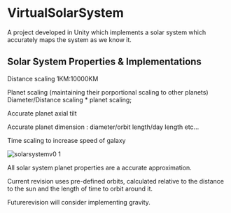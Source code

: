 # VirtualSolarSystem
A project developed in Unity which implements a solar system which accurately maps the system as we know it.

## Solar System Properties & Implementations
Distance scaling 1KM:10000KM

Planet scaling (maintaining their porportional scaling to other planets) Diameter/Distance scaling * planet scaling;

Accurate planet axial tilt

Accurate planet dimension : diameter/orbit length/day length etc...

Time scaling to increase speed of galaxy

![solarsystemv0 1](https://user-images.githubusercontent.com/9573054/30247752-8b100852-9612-11e7-9cdb-d817b0cbf601.jpg)

All solar system planet properties are a accurate approximation.

Current revision uses pre-defined orbits, calculated relative to the distance to the sun and the length of time to orbit around it.

Futurerevision will consider implementing gravity.
